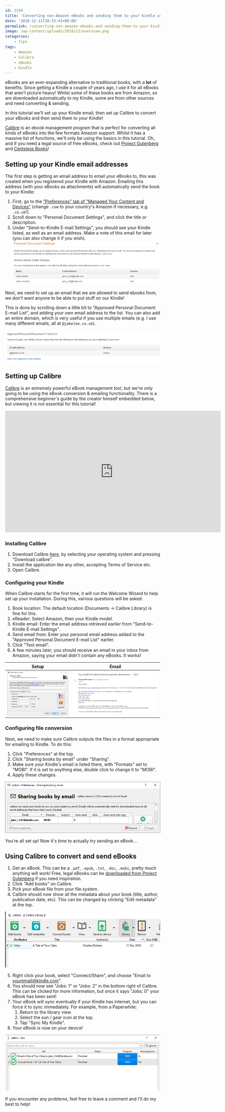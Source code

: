 ```yaml
---
id: 2194
title: 'Converting non-Amazon eBooks and sending them to your Kindle using Calibre'
date: '2018-12-11T20:33:43+00:00'
permalink: /converting-non-amazon-ebooks-and-sending-them-to-your-kindle-using-calibre/
image: /wp-content/uploads/2018/12/overview.png
categories:
    - Tips
tags:
    - Amazon
    - Calibre
    - eBooks
    - Kindle
---
```


eBooks are an ever-expanding alternative to traditional books, with a **lot** of benefits. Since getting a Kindle a couple of years ago, I use it for all eBooks that aren't picture heavy! Whilst some of these books are from Amazon, so are downloaded automatically to my Kindle, some are from other sources and need converting &amp; sending.

In this tutorial we'll set up your Kindle email, then set up Calibre to convert your eBooks and then send them to your Kindle!

[Calibre](https://calibre-ebook.com/) is an ebook management program that is perfect for converting all kinds of eBooks into the few formats Amazon support. Whilst it has a massive list of functions, we'll only be using the basics in this tutorial. Oh, and if you need a legal source of free eBooks, check out [Project Gutenberg](https://www.gutenberg.org/wiki/Main_Page) and [Centsless Books](https://centslessbooks.com/)!

## Setting up your Kindle email addresses

The first step is getting an email address to email your eBooks to, this was created when you registered your Kindle with Amazon. Emailing this address (with your eBooks as attachments) will automatically send the book to your Kindle:

1. First, go to the ["Preferences" tab of "Managed Your Content and Devices"](https://www.amazon.com/hz/mycd/myx#/home/settings/payment) (change `.com` to your country's Amazon if necessary, e.g. `.co.uk`!).
2. Scroll down to "Personal Document Settings", and click the title or description.
3. Under "Send-to-Kindle E-mail Settings", you should see your Kindle listed, as well as an email address. Make a note of this email for later (you can also change it if you wish).[![](/wp-content/uploads/2018/12/kindle2.png)](/wp-content/uploads/2018/12/kindle2.png)

Next, we need to set up an email that we are allowed to send ebooks from, we don't want anyone to be able to put stuff on our Kindle!

This is done by scrolling down a little bit to "Approved Personal Document E-mail List", and adding your own email address to the list. You can also add an entire domain, which is very useful if you use multiple emails (e.g. I use many different emails, all at `@jakelee.co.uk`).

[![](/wp-content/uploads/2018/12/kindle3.png)](/wp-content/uploads/2018/12/kindle3.png)

## Setting up Calibre

[Calibre](https://calibre-ebook.com/) is an extremely powerful eBook management tool, but we're only going to be using the eBook conversion &amp; emailing functionality. There is a comprehensive beginner's guide by the creator himself embedded below, but viewing it is not essential for this tutorial!

<div class="video-container"><span class="embed-youtube" style="text-align:center; display: block;"><iframe allowfullscreen="true" class="youtube-player" height="394" sandbox="allow-scripts allow-same-origin allow-popups allow-presentation" src="https://www.youtube.com/embed/Wosani93FQQ?version=3&rel=1&showsearch=0&showinfo=1&iv_load_policy=1&fs=1&hl=en-GB&autohide=2&wmode=transparent" style="border:0;" width="700"></iframe></span></div>

### Installing Calibre

1. Download Calibre [here](https://calibre-ebook.com/download), by selecting your operating system and pressing "Download calibre".
2. Install the application like any other, accepting Terms of Service etc.
3. Open Calibre.

### Configuring your Kindle

When Calibre starts for the first time, it will run the Welcome Wizard to help set up your installation. During this, various questions will be asked:

1. Book location: The default location (Documents -&gt; Calibre Library) is fine for this.
2. eReader: Select Amazon, then your Kindle model.
3. Kindle email: Enter the email address retrieved earlier from "Send-to-Kindle E-mail Settings".
4. Send email from: Enter your personal email address added to the "Approved Personal Document E-mail List" earlier.
5. Click "Test email".
6. A few minutes later, you should receive an email in your inbox from Amazon, saying your email didn't contain any eBooks. It works!

| Setup | Email |
| -- | -- |
| [![](/wp-content/uploads/2018/12/kindle4.png)](/wp-content/uploads/2018/12/kindle4.png) | [![](/wp-content/uploads/2018/12/kindleemail.png)](/wp-content/uploads/2018/12/kindleemail.png) |

### Configuring file conversion

Next, we need to make sure Calibre outputs the files in a format appropriate for emailing to Kindle. To do this:

1. Click "Preferences" at the top.
2. Click "Sharing books by email" under "Sharing".
3. Make sure your Kindle's email is listed there, with "Formats" set to "MOBI". If it is set to anything else, double click to change it to "MOBI".
4. Apply these changes.

[![](/wp-content/uploads/2018/12/calibre.png)](/wp-content/uploads/2018/12/calibre.png)

You're all set up! Now it's time to actually try sending an eBook…

## Using Calibre to convert and send eBooks

1. Get an eBook. This can be a `.pdf`, `.epub`, `.txt`, `.doc`, `.mobi`, pretty much anything will work! Free, legal eBooks can be [downloaded from Project Gutenberg](https://www.gutenberg.org/browse/scores/top) if you need inspiration.
2. Click "Add books" on Calibre.
3. Pick your eBook file from your file system.
4. Calibre should now show all the metadata about your book (title, author, publication date, etc). This can be changed by clicking "Edit metadata" at the top.

[![](/wp-content/uploads/2018/12/ebooklibrary.png)](/wp-content/uploads/2018/12/ebooklibrary.png)

5. Right click your book, select "Connect/Share", and choose "Email to youremail@kindle.com".
6. You should now see "Jobs: 1" or "Jobs: 2" in the bottom right of Calibre. This can be clicked for more information, but once it says "Jobs: 0" your eBook has been sent!
7. Your eBook will sync eventually if your Kindle has internet, but you can force it to sync immediately. For example, from a Paperwhite: 
    1. Return to the library view.
    2. Select the sun / gear icon at the top.
    3. Tap "Sync My Kindle".
8. Your eBook is now on your device!

[![](/wp-content/uploads/2018/12/overview.png)](/wp-content/uploads/2018/12/overview.png)

If you encounter any problems, feel free to leave a comment and I'll do my best to help!